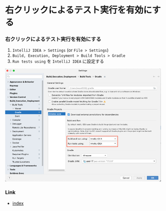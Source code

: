 # 右クリックによるテスト実行を有効にする

### 右クリックによるテスト実行を有効にする

1. `IntelliJ IDEA > Settings` (or `File > Settings`)
1. `Build, Execution, Deployment > Build Tools > Gradle`
1. `Run tests using` を `IntelliJ IDEA` に設定する

![](../basic/_images/build_tools_gradle.png)

### Link

- [index](../index_ja.md)
